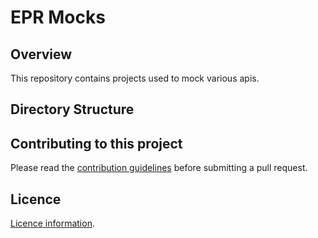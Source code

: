 # EPR Mocks

## Overview

This repository contains projects used to mock various apis.


## Directory Structure 


## Contributing to this project

Please read the [contribution guidelines](CONTRIBUTING.md) before submitting a pull request.

## Licence

[Licence information](LICENCE.md).
